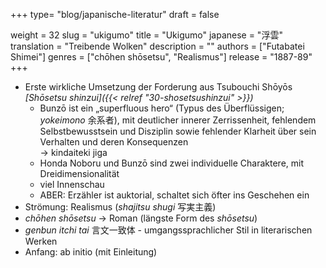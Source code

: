 +++
type= "blog/japanische-literatur"
draft = false

weight = 32
slug = "ukigumo"
title = "Ukigumo"
japanese = "浮雲"
translation = "Treibende Wolken"
description = ""
authors = ["Futabatei Shimei"]
genres = ["chōhen shōsetsu", "Realismus"]
release = "1887-89"
+++

- Erste wirkliche Umsetzung der Forderung aus Tsubouchi Shōyōs _[Shōsetsu shinzui]({{< relref "30-shosetsushinzui" >}})_
  - Bunzō ist ein „superfluous hero“ (Typus des Überflüssigen; _yokeimono_ 余系者), mit deutlicher innerer Zerrissenheit, fehlendem Selbstbewusstsein und Disziplin sowie fehlender Klarheit über sein Verhalten und deren Konsequenzen  
  -> kindaiteki jiga
  - Honda Noboru und Bunzō sind zwei individuelle Charaktere, mit Dreidimensionalität
  - viel Innenschau
  - ABER: Erzähler ist auktorial, schaltet sich öfter ins Geschehen ein
- Strömung: Realismus (_shajitsu shugi_ 写実主義)
- _chōhen shōsetsu_ -> Roman (längste Form des _shōsetsu_)
- _genbun itchi tai_ 言文一致体 - umgangssprachlicher Stil in literarischen Werken
- Anfang: ab initio (mit Einleitung)
